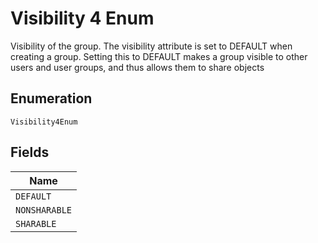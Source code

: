 
# Visibility 4 Enum

Visibility of the group. The visibility attribute is set to DEFAULT when creating a group. Setting this to DEFAULT makes a group visible to other users and user groups, and thus allows them to share objects

## Enumeration

`Visibility4Enum`

## Fields

| Name |
|  --- |
| `DEFAULT` |
| `NONSHARABLE` |
| `SHARABLE` |

